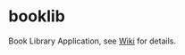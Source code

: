 booklib
========

Book Library Application, see [Wiki](https://github.com/springside/booklib/wiki) for details.
